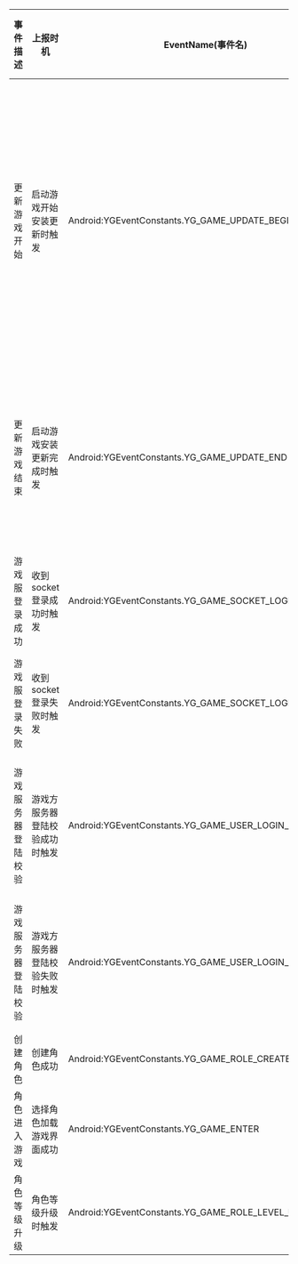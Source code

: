 |事件描述 | 上报时机 | EventName(事件名) | Info属性简写 | 统计说明 | 示例
| ------------ | ------------ | ------------ | ------------ | ------------ | ------------ |
|更新游戏开始 | 启动游戏开始安装更新时触发 | Android:YGEventConstants.YG_GAME_UPDATE_BEGIN || 当游戏有版本更新时，更新起始位置做一次时间戳统计记录，单位：毫秒。并且记录更新 | YGEventApi.onEvent(YGEventConstants.YG_GAME_UPDATE_BEGIN);
|更新游戏结束 | 启动游戏安装更新完成时触发 | Android:YGEventConstants.YG_GAME_UPDATE_END | tt：总耗时时间戳 | 当更新结束时，计算开始时间-结束时间的耗时，并上报 | HashMap<String, String> updateEnd = new HashMap<>();<br>updateEnd.put("tt", tt);<br>YGEventApi.onEvent(YGEventConstants.YG_GAME_UPDATE_END,updateEnd);|
|游戏服登录成功 | 收到socket登录成功时触发 | Android:YGEventConstants.YG_GAME_SOCKET_LOGIN_SUCCESS |si：区服id| |HashMap<String, String> gameLoginSuccess_socket = new HashMap<>();<br>gameLoginSuccess_socket.put("si", si);<br>        YGEventApi.onEvent(YGEventConstants.YG_GAME_SOCKET_LOGIN_SUCCESS,gameLoginSuccess_socket);|
|游戏服登录失败 | 收到socket登录失败时触发 |Android:YGEventConstants.YG_GAME_SOCKET_LOGIN_FAILED |si：区服id<br>fm:失败原因||HashMap<String, String> gameLoginFailed_socket = new HashMap<>();<br>gameLoginFailed_socket.put("si", si);<br>gameLoginFailed_socket.put("fm", fm);<br>YGEventApi.onEvent(YGEventConstants.YG_GAME_SOCKET_LOGIN_FAILED,gameLoginFailed_socket);|
|游戏服务器登陆校验 | 游戏方服务器登陆校验成功时触发 | Android:YGEventConstants.YG_GAME_USER_LOGIN_SUCCESS |  | 当登陆流程走到游戏方服务端校验，成功上报 |  YGEventApi.onEvent(YGEventConstants.YG_GAME_USER_LOGIN_SUCCESS,new HashMap());|
|游戏服务器登陆校验 | 游戏方服务器登陆校验失败时触发 | Android:YGEventConstants.YG_GAME_USER_LOGIN_FAILED |fm:失败原因" | 当登陆流程走到游戏方服务端校验，失败上报 | "      HashMap<String, String> gameLoginFailed = new HashMap<>();<br>gameLoginFailed.put("fm", fm);<br>YGEventApi.onEvent(YGEventConstants.YG_GAME_USER_LOGIN_FAILED,gameLoginFailed);|
|创建角色 | 创建角色成功 | Android:YGEventConstants.YG_GAME_ROLE_CREATE |  | 创角上报 |  YGEventApi.onEvent(YGEventConstants.YG_GAME_ROLE_CREATE);|
|角色进入游戏 | 选择角色加载游戏界面成功 | Android:YGEventConstants.YG_GAME_ENTER |  | 进入游戏主界面上报 |  YGEventApi.onEvent(YGEventConstants.YG_GAME_ENTER);|
|角色等级升级 | 角色等级升级时触发 | Android:YGEventConstants.YG_GAME_ROLE_LEVEL_UP |  | 角色等级升级时上报 |  YGEventApi.onEvent(YGEventConstants.YG_GAME_ROLE_LEVEL_UP);|